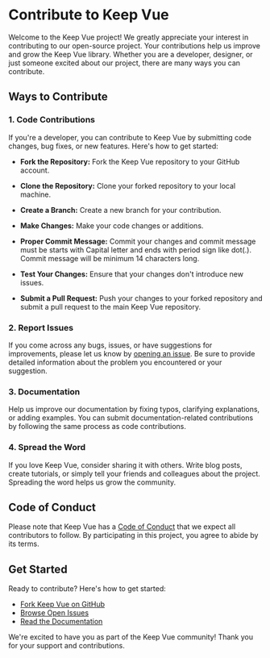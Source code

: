 # Contribute to Keep Vue

Welcome to the Keep Vue project! We greatly appreciate your interest in contributing to our open-source project. Your contributions help us improve and grow the Keep Vue library. Whether you are a developer, designer, or just someone excited about our project, there are many ways you can contribute.

## Ways to Contribute

### 1. Code Contributions

If you're a developer, you can contribute to Keep Vue by submitting code changes, bug fixes, or new features. Here's how to get started:

- **Fork the Repository:** Fork the Keep Vue repository to your GitHub account.

- **Clone the Repository:** Clone your forked repository to your local machine.

- **Create a Branch:** Create a new branch for your contribution.

- **Make Changes:** Make your code changes or additions.

- **Proper Commit Message:** Commit your changes and commit message must be starts with Capital letter and ends with period sign like dot(.). Commit message will be minimum 14 characters long.

- **Test Your Changes:** Ensure that your changes don't introduce new issues.

- **Submit a Pull Request:** Push your changes to your forked repository and submit a pull request to the main Keep Vue repository.

### 2. Report Issues

If you come across any bugs, issues, or have suggestions for improvements, please let us know by [opening an issue](https://github.com/StaticMania/keep-vue/issues). Be sure to provide detailed information about the problem you encountered or your suggestion.

### 3. Documentation

Help us improve our documentation by fixing typos, clarifying explanations, or adding examples. You can submit documentation-related contributions by following the same process as code contributions.

### 4. Spread the Word

If you love Keep Vue, consider sharing it with others. Write blog posts, create tutorials, or simply tell your friends and colleagues about the project. Spreading the word helps us grow the community.

## Code of Conduct

Please note that Keep Vue has a [Code of Conduct](CODE_OF_CONDUCT.md) that we expect all contributors to follow. By participating in this project, you agree to abide by its terms.

## Get Started

Ready to contribute? Here's how to get started:

- [Fork Keep Vue on GitHub](https://github.com/StaticMania/keep-vue/fork)
- [Browse Open Issues](https://github.com/StaticMania/keep-vue/issues)
- [Read the Documentation](https://vue.keepdesign.io/docs/getting-started/introduction)

We're excited to have you as part of the Keep Vue community! Thank you for your support and contributions.
